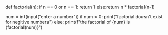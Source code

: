 def factorial(n):
    if n == 0 or n == 1:
        return 1
    else:return n * factorial(n-1)

num = int(input("enter a number"))
if num < 0:
    print("factorial dousn't exist for negitive numbers")
else:
    print(f"the factorial of {num} is {factorial(num)}")
    

